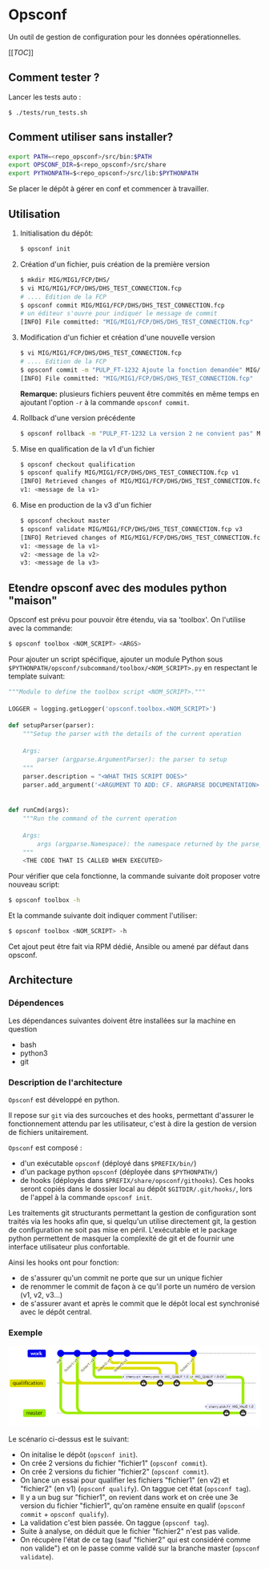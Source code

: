 # Opsconf

Un outil de gestion de configuration pour les données opérationnelles.

[[_TOC_]]

## Comment tester ?

Lancer les tests auto : 

```
$ ./tests/run_tests.sh
```

## Comment utiliser sans installer?

```bash
export PATH=<repo_opsconf>/src/bin:$PATH
export OPSCONF_DIR=$<repo_opsconf>/src/share
export PYTHONPATH=$<repo_opsconf>/src/lib:$PYTHONPATH
```

Se placer le dépôt à gérer en conf et commencer à travailler.

## Utilisation

 1. Initialisation du dépôt:
    ```bash
    $ opsconf init
    ```
 2. Création d'un fichier, puis création de la première version
    ```bash
    $ mkdir MIG/MIG1/FCP/DHS/
    $ vi MIG/MIG1/FCP/DHS/DHS_TEST_CONNECTION.fcp
    # .... Edition de la FCP
    $ opsconf commit MIG/MIG1/FCP/DHS/DHS_TEST_CONNECTION.fcp
    # un éditeur s'ouvre pour indiquer le message de commit
    [INFO] File committed: "MIG/MIG1/FCP/DHS/DHS_TEST_CONNECTION.fcp"
    ```

 3. Modification d'un fichier et création d'une nouvelle version
    ```bash
    $ vi MIG/MIG1/FCP/DHS/DHS_TEST_CONNECTION.fcp
    # .... Edition de la FCP
    $ opsconf commit -m "PULP_FT-1232 Ajoute la fonction demandée" MIG/MIG1/FCP/DHS/DHS_TEST_CONNECTION.fcp
    [INFO] File committed: "MIG/MIG1/FCP/DHS/DHS_TEST_CONNECTION.fcp"
    ``` 
    **Remarque:** plusieurs fichiers peuvent être commités en même temps en ajoutant l'option `-r` à la commande `opsconf commit`.

 4. Rollback d'une version précédente
    ```bash
    $ opsconf rollback -m "PULP_FT-1232 La version 2 ne convient pas" MIG/MIG1/FCP/DHS/DHS_TEST_CONNECTION.fcp
    ``` 

 5. Mise en qualification de la v1 d'un fichier
    ```bash
    $ opsconf checkout qualification
    $ opsconf qualify MIG/MIG1/FCP/DHS/DHS_TEST_CONNECTION.fcp v1
    [INFO] Retrieved changes of MIG/MIG1/FCP/DHS/DHS_TEST_CONNECTION.fcp
    v1: <message de la v1>
    ```
 6. Mise en production de la v3 d'un fichier
    ```bash
    $ opsconf checkout master
    $ opsconf validate MIG/MIG1/FCP/DHS/DHS_TEST_CONNECTION.fcp v3
    [INFO] Retrieved changes of MIG/MIG1/FCP/DHS/DHS_TEST_CONNECTION.fcp
    v1: <message de la v1>
    v2: <message de la v2>
    v3: <message de la v3>
    ```

## Etendre opsconf avec des modules python "maison"

Opsconf est prévu pour pouvoir être étendu, via sa 'toolbox'. On l'utilise avec la commande:

```bash
$ opsconf toolbox <NOM_SCRIPT> <ARGS>
```

Pour ajouter un script spécifique, ajouter un module Python sous
`$PYTHONPATH/opsconf/subcommand/toolbox/<NOM_SCRIPT>.py` en respectant le template suivant:
```python
"""Module to define the toolbox script <NOM_SCRIPT>."""

LOGGER = logging.getLogger('opsconf.toolbox.<NOM_SCRIPT>')

def setupParser(parser):
    """Setup the parser with the details of the current operation

    Args:
        parser (argparse.ArgumentParser): the parser to setup
    """
    parser.description = "<WHAT THIS SCRIPT DOES>"
    parser.add_argument('<ARGUMENT TO ADD: CF. ARGPARSE DOCUMENTATION>')


def runCmd(args):
    """Run the command of the current operation

    Args:
        args (argparse.Namespace): the namespace returned by the parse_args() method
    """
    <THE CODE THAT IS CALLED WHEN EXECUTED>
```

Pour vérifier que cela fonctionne, la commande suivante doit proposer votre nouveau script:
```bash
$ opsconf toolbox -h
```

Et la commande suivante doit indiquer comment l'utiliser:
```bash
$ opsconf toolbox <NOM_SCRIPT> -h
```

Cet ajout peut être fait via RPM dédié, Ansible ou amené par défaut dans opsconf.


## Architecture

### Dépendences

Les dépendances suivantes doivent être installées sur la machine en question
 * bash
 * python3
 * git

### Description de l'architecture

`Opsconf` est développé en python.

Il repose sur `git` via des surcouches et des hooks, permettant d'assurer le fonctionnement attendu par les utilisateur, c'est à dire la gestion de version de fichiers unitairement.

`Opsconf` est composé :
 * d'un exécutable `opsconf` (déployé dans `$PREFIX/bin/`)
 * d'un package python `opsconf` (déployée dans `$PYTHONPATH/`)
 * de hooks (déployés dans `$PREFIX/share/opsconf/githooks`). Ces hooks seront copiés dans le dossier local au dépôt `$GITDIR/.git/hooks/`, lors de l'appel à la commande `opsconf init`.

Les traitements git structurants permettant la gestion de configuration sont traités via les hooks afin que, si quelqu'un utilise directement git, la gestion de configuration ne soit pas mise en péril. L'exécutable et le package python permettent de masquer la complexité de git et de fournir une interface utilisateur plus confortable.

Ainsi les hooks ont pour fonction: 
 * de s'assurer qu'un commit ne porte que sur un unique fichier
 * de renommer le commit de façon à ce qu'il porte un numéro de version (v1, v2, v3...)
 * de s'assurer avant et après le commit que le dépôt local est synchronisé avec le dépôt central.

### Exemple
![git-flow](docs/gitflow.png)

Le scénario ci-dessus est le suivant:
* On initalise le dépôt (`opsconf init`).
* On crée 2 versions du fichier "fichier1" (`opsconf commit`).
* On crée 2 versions du fichier "fichier2" (`opsconf commit`).
* On lance un essai pour qualifier les fichiers "fichier1" (en v2) et "fichier2" (en v1) (`opsconf qualify`). On taggue cet état (`opsconf tag`).
* Il y a un bug sur "fichier1", on revient dans work et on crée une 3e version du fichier "fichier1", qu'on ramène ensuite en qualif (`opsconf commit` + `opsconf qualify`).
* La validation c'est bien passée. On taggue (`opsconf tag`). 
* Suite à analyse, on déduit que le fichier "fichier2" n'est pas valide.
* On récupère l'état de ce tag (sauf "fichier2" qui est considéré comme non valide") et on le passe comme validé sur la branche master (`opsconf validate`).

